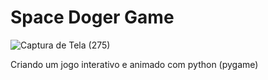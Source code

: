 # Space Doger Game 
![Captura de Tela (275)](https://github.com/PauloAquarius0299/space-doge-game-py/assets/114706743/932096ae-9e18-401d-bd9b-32644ef08c00)

Criando um jogo interativo e animado com python (pygame)
